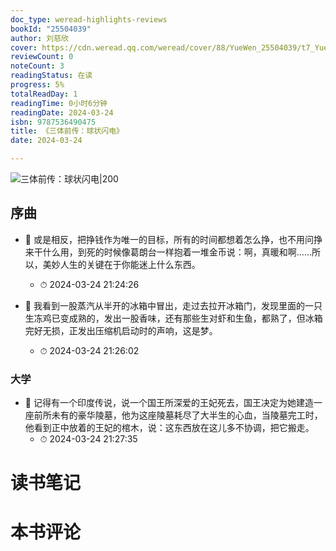```yaml
---
doc_type: weread-highlights-reviews
bookId: "25504039"
author: 刘慈欣
cover: https://cdn.weread.qq.com/weread/cover/88/YueWen_25504039/t7_YueWen_25504039.jpg
reviewCount: 0
noteCount: 3
readingStatus: 在读
progress: 5%
totalReadDay: 1
readingTime: 0小时6分钟
readingDate: 2024-03-24
isbn: 9787536490475
title: 《三体前传：球状闪电》
date: 2024-03-24

---
```


![ 三体前传：球状闪电|200](https://cdn.weread.qq.com/weread/cover/88/YueWen_25504039/t7_YueWen_25504039.jpg)


## 序曲


- 📌 或是相反，把挣钱作为唯一的目标，所有的时间都想着怎么挣，也不用问挣来干什么用，到死的时候像葛朗台一样抱着一堆金币说：啊，真暖和啊……所以，美妙人生的关键在于你能迷上什么东西。 
    - ⏱ 2024-03-24 21:24:26 

- 📌 我看到一股蒸汽从半开的冰箱中冒出，走过去拉开冰箱门，发现里面的一只生冻鸡已变成熟的，发出一股香味，还有那些生对虾和生鱼，都熟了，但冰箱完好无损，正发出压缩机启动时的声响，这是梦。 
    - ⏱ 2024-03-24 21:26:02 
### 大学


- 📌 记得有一个印度传说，说一个国王所深爱的王妃死去，国王决定为她建造一座前所未有的豪华陵墓，他为这座陵墓耗尽了大半生的心血，当陵墓完工时，他看到正中放着的王妃的棺木，说：这东西放在这儿多不协调，把它搬走。 
    - ⏱ 2024-03-24 21:27:35 

# 读书笔记


# 本书评论
